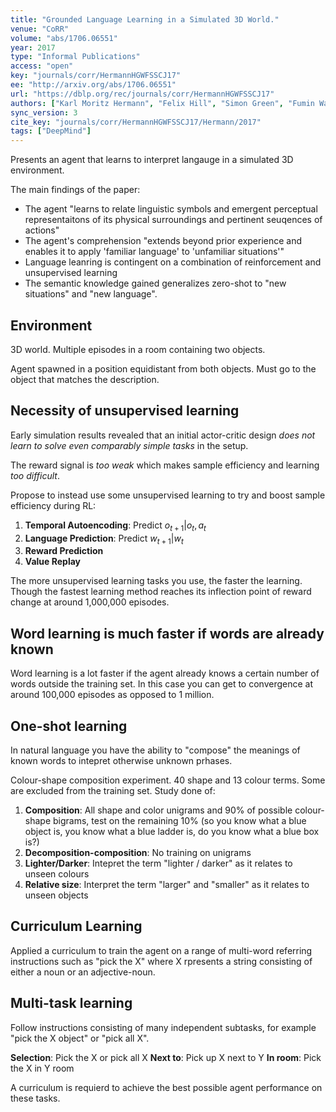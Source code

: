 ```yaml
---
title: "Grounded Language Learning in a Simulated 3D World."
venue: "CoRR"
volume: "abs/1706.06551"
year: 2017
type: "Informal Publications"
access: "open"
key: "journals/corr/HermannHGWFSSCJ17"
ee: "http://arxiv.org/abs/1706.06551"
url: "https://dblp.org/rec/journals/corr/HermannHGWFSSCJ17"
authors: ["Karl Moritz Hermann", "Felix Hill", "Simon Green", "Fumin Wang", "Ryan Faulkner", "Hubert Soyer", "David Szepesvari", "Wojciech Marian Czarnecki", "Max Jaderberg", "Denis Teplyashin", "Marcus Wainwright", "Chris Apps", "Demis Hassabis", "Phil Blunsom"]
sync_version: 3
cite_key: "journals/corr/HermannHGWFSSCJ17/Hermann/2017"
tags: ["DeepMind"]
---
```

Presents an agent that learns to interpret langauge in a simulated 3D environment.

The main findings of the paper:
 - The agent "learns to relate linguistic symbols and emergent perceptual representaitons of its physical surroundings and pertinent seuqences of actions"
 - The agent's comprehension "extends beyond prior experience and enables it to apply 'familiar language' to 'unfamiliar situations'"
 - Language leanring is contingent on a combination of reinforcement and unsupervised learning
 - The semantic knowledge gained generalizes zero-shot to "new situations" and "new language".


## Environment

3D world. Multiple episodes in a room containing two objects.

Agent spawned in a position equidistant from both objects. Must go to the object that matches the description.

## Necessity of unsupervised learning
Early simulation results revealed that an initial actor-critic design *does not learn to solve even comparably simple tasks* in the setup.

The reward signal is *too weak* which makes sample efficiency and learning *too difficult*.

Propose to instead use some unsupervised learning to try and boost sample efficiency during RL:

 1. **Temporal Autoencoding**: Predict $o_{t + 1}|o_t, a_t$
 2. **Language Prediction**: Predict $w_{t + 1}|w_t$
 3. **Reward Prediction**
 4. **Value Replay**

The more unsupervised learning tasks you use, the faster the learning. Though the fastest learning method reaches its inflection point of reward change at around 1,000,000 episodes.

## Word learning is much faster if words are already known


Word learning is a lot faster if the agent already knows a certain number of words outside the training set. In this case you can get to convergence at around 100,000 episodes as opposed to 1 million.


## One-shot learning

In natural language you have the ability to "compose" the meanings of known words to intepret otherwise unknown prhases.

Colour-shape composition experiment. 40 shape and 13 colour terms. Some are excluded from the training set. Study done of:

1. **Composition**: All shape and color unigrams and 90\% of possible colour-shape bigrams, test on the remaining 10\% (so you know what a blue object is, you know what a blue ladder is, do you know what a blue box is?)
2. **Decomposition-composition**: No training on unigrams
3. **Lighter/Darker**: Intepret the term "lighter / darker" as it relates to unseen colours
4. **Relative size**: Interpret the term "larger" and "smaller" as it relates to unseen objects


## Curriculum Learning

Applied a curriculum to train the agent on a range of multi-word referring instructions such as "pick the X" where X rpresents a string consisting of either a noun or an adjective-noun.

## Multi-task learning

Follow instructions consisting of many independent subtasks, for example "pick the X object" or "pick all X".

**Selection**: Pick the X or pick all X
**Next to**: Pick up X next to Y
**In room**: Pick the X in Y room

A curriculum is requierd to achieve the best possible agent performance on these tasks.